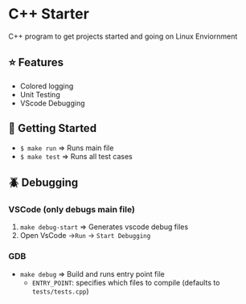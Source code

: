 # C++ Starter
C++ program to get projects started and going on Linux Enviornment
## ⭐ Features

- Colored logging
- Unit Testing
- VScode Debugging

## 🚀 Getting Started
- ``$ make run`` => Runs main file
- ``$ make test`` => Runs all test cases

## 🪲 Debugging

### VSCode (only debugs main file)
1.  ``make debug-start`` => Generates vscode debug files
2. Open VsCode ->``Run`` -> ``Start Debugging``

### GDB
-  ``make debug`` => Build and runs entry point file
    - ``ENTRY_POINT``: specifies which files to compile (defaults to ``tests/tests.cpp``)
